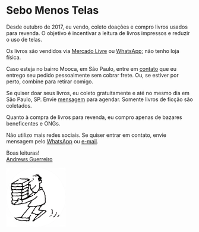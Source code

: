 # Sebo Menos Telas

Desde outubro de 2017, eu vendo, coleto doações e compro livros usados para revenda. O objetivo é incentivar a leitura de livros impressos e reduzir o uso de telas.

Os livros são vendidos via [Mercado Livre](https://lista.mercadolivre.com.br/_CustId_1175694276) ou [WhatsApp](https://wa.me/5511981350566); não tenho loja física.

Caso esteja no bairro Mooca, em São Paulo, entre em [contato](https://wa.me/5511981350566) que eu entrego seu pedido pessoalmente sem cobrar frete. Ou, se estiver por perto, combine para retirar comigo.

Se quiser doar seus livros, eu coleto gratuitamente e até no mesmo dia em São Paulo, SP. Envie [mensagem](https://wa.me/5511981350566) para agendar. Somente livros de ficção são coletados.

Quanto à compra de livros para revenda, eu compro apenas de bazares beneficentes e ONGs.

Não utilizo mais redes sociais. Se quiser entrar em contato, envie mensagem pelo [WhatsApp](https://wa.me/5511981350566) ou [e-mail](mailto:sebomenostelas@gmail.com).

Boas leituras!  
[Andrews Guerreiro](https://github.com/andguerreiro)

<img src="logo.png" style="width: 160px;">
